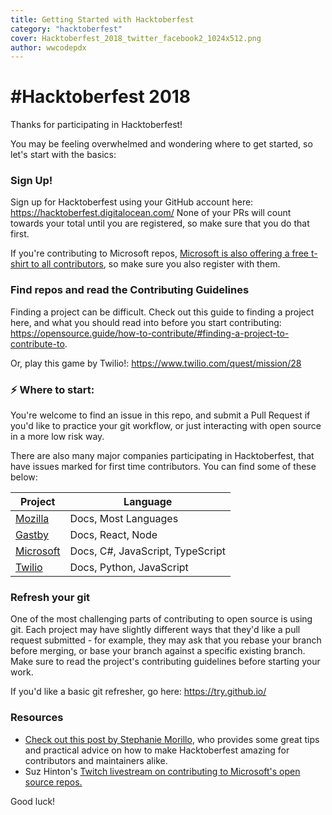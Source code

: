 ```yaml
---
title: Getting Started with Hacktoberfest
category: "hacktoberfest"
cover: Hacktoberfest_2018_twitter_facebook2_1024x512.png
author: wwcodepdx
---
```


# #Hacktoberfest 2018

Thanks for participating in Hacktoberfest!

You may be feeling overwhelmed and wondering where to get started, so let's start with the basics:

### Sign Up!

Sign up for Hacktoberfest using your GitHub account here: https://hacktoberfest.digitalocean.com/ None of your PRs will count towards your total until you are registered, so make sure that you do that first.

If you're contributing to Microsoft repos, [Microsoft is also offering a free t-shirt to all contributors](https://open.microsoft.com/2018/09/30/join-hacktoberfest-2018-celebration-microsoft/?WT.mc_id=hacktoberfest-none-beverst), so make sure you also register with them.


### Find repos and read the Contributing Guidelines

Finding a project can be difficult. Check out this guide to finding a project here, and what you should read into before you start contributing: https://opensource.guide/how-to-contribute/#finding-a-project-to-contribute-to.

Or, play this game by Twilio!: https://www.twilio.com/quest/mission/28


### :zap: Where to start:

You're welcome to find an issue in this repo, and submit a Pull Request if you'd like to practice your git workflow, or just interacting with open source in a more low risk way.

There are also many major companies participating in Hacktoberfest, that have issues marked for first time contributors. You can find some of these below:

<table>
    <thead>
        <tr><th>Project</th><th>Language</th></tr>
    </thead>
    <tbody>
        <tr>
            <td><a href="https://codetribute.mozilla.org/">Mozilla</a></td>
            <td>Docs, Most Languages</td>
        </tr>
        <tr>
            <td><a href="https://github.com/gatsbyjs/gatsby/issues">Gastby</a></td>
            <td>Docs, React, Node</td>
        </tr>
        <tr>
            <td><a href="https://opensource.microsoft.com/">Microsoft</a></td>
            <td>Docs, C#, JavaScript, TypeScript</td>
        </tr>
        <tr>
            <td><a href="https://www.twilio.com/open-source/">Twilio</a></td>
            <td>Docs, Python, JavaScript</td>
        </tr>
    </tbody>
</table>


### Refresh your git
One of the most challenging parts of contributing to open source is using git. Each project may have slightly different ways that they'd like a pull request submitted - for example, they may ask that you rebase your branch before merging, or base your branch against a specific existing branch. Make sure to read the project's contributing guidelines before starting your work.

If you'd like a basic git refresher, go here: https://try.github.io/


### Resources

- [Check out this post by Stephanie Morillo](https://open.microsoft.com/2018/09/28/hacktoberfest-tips-for-growing-open-source-communities-in-october-and-beyond/), who provides some great tips and practical advice on how to make Hacktoberfest amazing for contributors and maintainers alike.
- Suz Hinton's [Twitch livestream on contributing to Microsoft's open source repos.](https://www.twitch.tv/videos/315878330)

Good luck!
